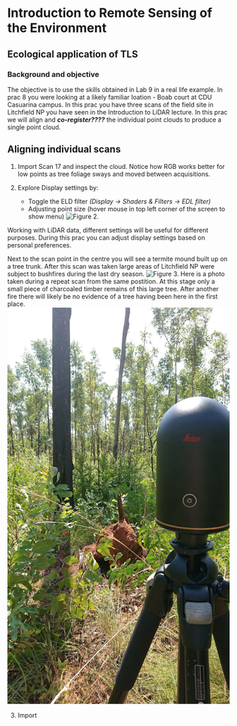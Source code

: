 # Introduction to Remote Sensing of the Environment

## Ecological application of TLS

### Background and objective
The objective is to use the skills obtained in Lab 9 in a real life example. In prac 8 you were looking at a likely familiar loation - Boab court at CDU Casuarina campus. In this prac you have three scans of the field site in Litchfield NP you have seen in the Introduction to LiDAR lecture. In this prac we will align and ***co-register????*** the individual point clouds to produce a single point cloud.

## Aligning individual scans
1. Import Scan 17 and inspect the cloud. Notice how RGB works better for low points as tree foliage sways and moved between acquisitions.

2. Explore Display settings by: 
   * Toggle the ELD filter *(Display -> Shaders & Filters -> EDL filter)*
   * Adjusting point size (hover mouse in top left corner of the screen to show menu)
![Figure 2.](screenshots/Display_settings.png)

Working with LiDAR data, different settings will be useful for different purposes. During this prac you can adjust display settings based on personal preferences.

Next to the scan point in the centre you will see a termite mound built up on a tree trunk. After this scan was taken large areas of Litchfield NP were subject to bushfires during the last dry season. 
![Figure 3.](screenshots/Termite_mound.png)
Here is a photo taken during a repeat scan from the same postition. At this stage only a small piece of charcoaled timber remains of this large tree. After another fire there will likely be no evidence of a tree having been here in the first place.
![Figure 4.](screenshots/Termite_mound2.jpg)

3. Import 
